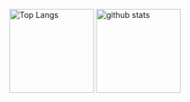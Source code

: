 <p align="left"> 
  <img alt="Top Langs" height="150px" src="https://github-readme-stats.vercel.app/api/top-langs/?username=sshuuu&layout=compact&show_icons=true&theme=onedark" />
  <img alt="github stats" height="150px" src="https://github-readme-stats.vercel.app/api?username=sshuuu&theme=onedark&show_icons=ture" />
</p>
